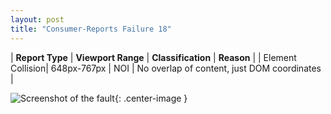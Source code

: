 ```yaml
---
layout: post
title: "Consumer-Reports Failure 18"
---
```

| **Report Type** | **Viewport Range** | **Classification** | **Reason** |
| Element Collision| 648px-767px | NOI | No overlap of content, just DOM coordinates | 

![Screenshot of the fault](../../../assets/images/Consumer-Reports/fault18/overlapWidth707.png){: .center-image }
